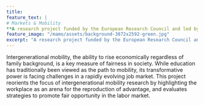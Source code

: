 ```yaml
---
title: 
feature_text: |
# Markets & Mobility
**A research project funded by the European Research Council and led by Per Engzell at University College London.**
feature_image: "/mamo/assets/background-3872x2592-green.jpg" 
excerpt: "A research project funded by the European Research Council and led by Per Engzell at University College London."
---
```


Intergenerational mobility, the ability to rise economically regardless of family background, is a key measure of fairness in society. While education has traditionally been viewed as the path to mobility, its transformative power is facing challenges in a rapidly evolving job market. This project reorients the focus of intergenerational mobility research by highlighting the workplace as an arena for the reproduction of advantage, and evaluates strategies to promote fair opportunity in the labor market.
